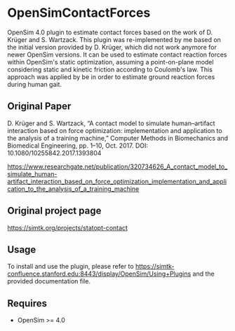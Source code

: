 # OpenSimContactForces
OpenSim 4.0 plugin to estimate contact forces based on the work of D. Krüger and S. Wartzack. 
This plugin was re-implemented by me based on the initial version provided by D. Krüger, which did not work anymore for newer OpenSim versions.
It can be used to estimate contact reaction forces within OpenSim's static optimization, assuming a point-on-plane model considering static and kinetic friction according to Coulomb's law.
This approach was applied by be in order to estimate ground reaction forces during human gait.

## Original Paper
D. Krüger and S. Wartzack, “A contact model to simulate human–artifact interaction based on force optimization: implementation and application to the analysis of a training machine,” Computer Methods in Biomechanics and Biomedical Engineering, pp. 1–10, Oct. 2017.
DOI: 10.1080/10255842.2017.1393804

https://www.researchgate.net/publication/320734626_A_contact_model_to_simulate_human-artifact_interaction_based_on_force_optimization_implementation_and_application_to_the_analysis_of_a_training_machine

## Original project page
https://simtk.org/projects/statopt-contact

## Usage
To install and use the plugin, please refer to https://simtk-confluence.stanford.edu:8443/display/OpenSim/Using+Plugins and the provided documentation file.

## Requires
- OpenSim >= 4.0
